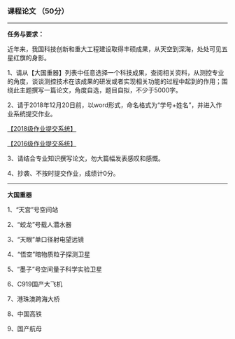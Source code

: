 ### 课程论文   （50分）

---

**任务与要求：**

近年来，我国科技创新和重大工程建设取得丰硕成果，从天空到深海，处处可见五星红旗的身影。

1、请从【大国重器】列表中任意选择一个科技成果，查阅相关资料，从测控专业的角度，谈谈测控技术在该成果的研发或者实现相关功能的过程中起到的作用；围绕此主题撰写一篇论文，角度自选，题目自拟，不少于5000字。

2、请于2018年12月20日前，以word形式，命名格式为“学号+姓名”，并进入作业系统提交作业。

[【2018级作业提交系统】](https://www.wjx.top/jq/31552912.aspx)

[【2016级作业提交系统】](https://www.wjx.top/jq/31552518.aspx)

3、请结合专业知识撰写论文，勿大篇幅发表感叹和感慨。

4、抄袭、不按时提交作业，成绩计0分。


---

**大国重器**

1、“天宫”号空间站

2、“蛟龙”号载人潜水器

3、“天眼”单口径射电望远镜

4、“悟空”暗物质粒子探测卫星

5、“墨子”号空间量子科学实验卫星

6、C919国产大飞机

7、港珠澳跨海大桥

8、中国高铁

9、国产航母


